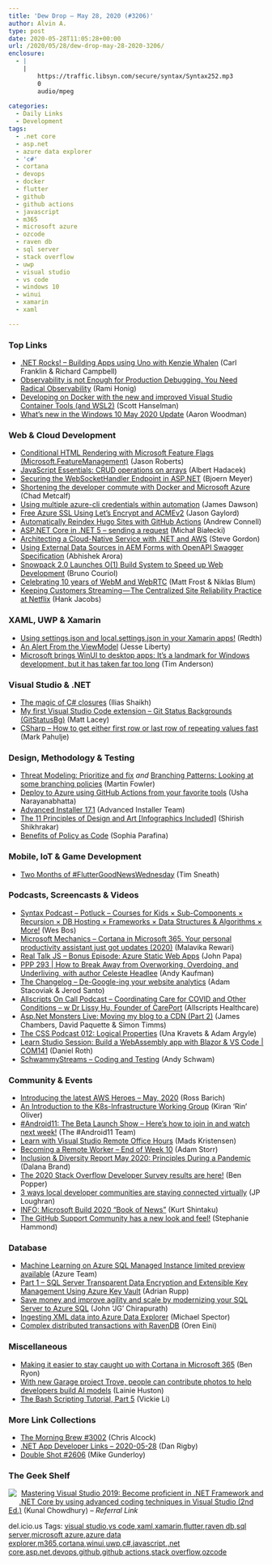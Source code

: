 ```yaml
---
title: 'Dew Drop – May 28, 2020 (#3206)'
author: Alvin A.
type: post
date: 2020-05-28T11:05:28+00:00
url: /2020/05/28/dew-drop-may-28-2020-3206/
enclosure:
  - |
    |
        https://traffic.libsyn.com/secure/syntax/Syntax252.mp3
        0
        audio/mpeg
        
categories:
  - Daily Links
  - Development
tags:
  - .net core
  - asp.net
  - azure data explorer
  - 'c#'
  - cortana
  - devops
  - docker
  - flutter
  - github
  - github actions
  - javascript
  - m365
  - microsoft azure
  - ozcode
  - raven db
  - sql server
  - stack overflow
  - uwp
  - visual studio
  - vs code
  - windows 10
  - winui
  - xamarin
  - xaml

---
```

### <a name="top"></a>Top Links

  * <a href="http://www.dotnetrocks.com/default.aspx?ShowNum=1689" target="_blank" rel="noopener noreferrer">.NET Rocks! &#8211; Building Apps using Uno with Kenzie Whalen</a> (Carl Franklin & Richard Campbell)
  * <a href="https://oz-code.com/blog/production-debugging/production-debugging-need-radical-observability" target="_blank" rel="noopener noreferrer">Observability is not Enough for Production Debugging. You Need Radical Observability</a> (Rami Honig)
  * <a href="http://feeds.hanselman.com/~/625381626/0/scotthanselman~Developing-on-Docker-with-the-new-and-improved-Visual-Studio-Container-Tools-and-WSL.aspx" target="_blank" rel="noopener noreferrer">Developing on Docker with the new and improved Visual Studio Container Tools (and WSL2)</a> (Scott Hanselman)
  * <a href="https://blogs.windows.com/windowsexperience/2020/05/27/whats-new-in-the-windows-10-may-2020-update/?WT.mc_id=DX_MVP4025064" target="_blank" rel="noopener noreferrer">What’s new in the Windows 10 May 2020 Update</a> (Aaron Woodman)



### <a name="web"></a>Web & Cloud Development

  * <a href="http://dontcodetired.com/blog/post/Conditional-HTML-Rendering-with-Microsoft-Feature-Flags-(MicrosoftFeatureManagement)" target="_blank" rel="noopener noreferrer">Conditional HTML Rendering with Microsoft Feature Flags (Microsoft.FeatureManagement)</a> (Jason Roberts)
  * <a href="https://medium.com/swlh/javascript-essentials-crud-operations-on-arrays-eb6e74ec9920?source=rss----f5af2b715248---4" target="_blank" rel="noopener noreferrer">JavaScript Essentials: CRUD operations on arrays</a> (Albert Hadacek)
  * <a href="https://www.textcontrol.com/blog/2020/05/28/securing-the-websockethandler-endpoint-in-aspnet/" target="_blank" rel="noopener noreferrer">Securing the WebSocketHandler Endpoint in ASP.NET</a> (Bjoern Meyer)
  * <a href="https://www.docker.com/blog/shortening-the-developer-commute-with-docker-and-microsoft-azure/" target="_blank" rel="noopener noreferrer">Shortening the developer commute with Docker and Microsoft Azure</a> (Chad Metcalf)
  * <a href="https://blogs.endjin.com/2020/05/using-multiple-azure-cli-credentials-within-automation/" target="_blank" rel="noopener noreferrer">Using multiple azure-cli credentials within automation</a> (James Dawson)
  * <a href="https://www.jasongaylord.com/blog/2020/05/27/migrating-to-letsencrypt-ssl" target="_blank" rel="noopener noreferrer">Free Azure SSL Using Let’s Encrypt and ACMEv2</a> (Jason Gaylord)
  * <a href="http://feedproxy.google.com/~r/AndrewConnell/~3/7Zl8jOGxqEA/" target="_blank" rel="noopener noreferrer">Automatically Reindex Hugo Sites with GitHub Actions</a> (Andrew Connell)
  * <a href="http://www.michalbialecki.com/2020/05/28/asp-net-core-in-net-5-sending-a-request/?utm_source=rss&utm_medium=rss&utm_campaign=asp-net-core-in-net-5-sending-a-request" target="_blank" rel="noopener noreferrer">ASP.NET Core in .NET 5 – sending a request</a> (Michał Białecki)
  * <a href="https://www.stevejgordon.co.uk/architecting-a-cloud-native-service-with-dotnet-and-aws" target="_blank" rel="noopener noreferrer">Architecting a Cloud-Native Service with .NET and AWS</a> (Steve Gordon)
  * <a href="https://medium.com/adobetech/using-external-data-sources-in-aem-forms-with-openapi-swagger-specification-e00f3b091f4a?source=rss----9342990108af---4" target="_blank" rel="noopener noreferrer">Using External Data Sources in AEM Forms with OpenAPI Swagger Specification</a> (Abhishek Arora)
  * <a href="https://www.infoq.com/news/2020/05/snowpack-2-speed-development/?utm_campaign=infoq_content&utm_source=infoq&utm_medium=feed&utm_term=global" target="_blank" rel="noopener noreferrer">Snowpack 2.0 Launches O(1) Build System to Speed up Web Development</a> (Bruno Couriol)
  * <a href="http://blog.chromium.org/2020/05/celebrating-10-years-of-webm-and-webrtc.html" target="_blank" rel="noopener noreferrer">Celebrating 10 years of WebM and WebRTC</a> (Matt Frost & Niklas Blum)
  * <a href="https://netflixtechblog.com/keeping-customers-streaming-the-centralized-site-reliability-practice-at-netflix-205cc37aa9fb?source=rss----2615bd06b42e---4" target="_blank" rel="noopener noreferrer">Keeping Customers Streaming — The Centralized Site Reliability Practice at Netflix</a> (Hank Jacobs)



### <a name="silverlight"></a>XAML, UWP & Xamarin

  * <a href="https://redth.codes/settings-json-files-in-xamarin-apps/" target="_blank" rel="noopener noreferrer">Using settings.json and local.settings.json in your Xamarin apps!</a> (Redth)
  * <a href="http://feedproxy.google.com/~r/JesseLiberty-SilverlightGeek/~3/FtPbiZVP3EI/" target="_blank" rel="noopener noreferrer">An Alert From the ViewModel</a> (Jesse Liberty)
  * <a href="https://www.theregister.co.uk/2020/05/26/microsoft_winui_to_desktop/" target="_blank" rel="noopener noreferrer">Microsoft brings WinUI to desktop apps: It&#8217;s a landmark for Windows development, but it has taken far too long</a> (Tim Anderson)



### <a name="dotnet"></a>Visual Studio & .NET

  * <a href="https://medium.com/swlh/the-magic-of-c-closures-9c6e3fff6ff9?source=rss----f5af2b715248---4" target="_blank" rel="noopener noreferrer">The magic of C# closures</a> (Ilias Shaikh)
  * <a href="http://feedproxy.google.com/~r/MattLacey/~3/Ka5uqkt15zs/my-first-visual-studio-code-extension.html" target="_blank" rel="noopener noreferrer">My first Visual Studio Code extension &#8211; Git Status Backgrounds (GitStatusBg)</a> (Matt Lacey)
  * <a href="http://feedproxy.google.com/~r/MetadataConsulting/~3/RVe_lF0sHJY/CSharp-How-to-get-either-first-row-or-last-row-of-repeating-values-fast.html" target="_blank" rel="noopener noreferrer">CSharp &#8211; How to get either first row or last row of repeating values fast</a> (Mark Pahulje)



### <a name="design"></a>Design, Methodology & Testing

  * <a href="https://martinfowler.com/articles/agile-threat-modelling.html#PrioritiseAndFix" target="_blank" rel="noopener noreferrer">Threat Modeling: Prioritize and fix</a> _and_ <a href="https://martinfowler.com/articles/branching-patterns.html#LookingAtSomeBranchingPolicies" target="_blank" rel="noopener noreferrer">Branching Patterns: Looking at some branching policies</a> (Martin Fowler)
  * <a href="https://azure.microsoft.com/blog/deploy-to-azure-using-github-actions-from-your-favorite-tools/" target="_blank" rel="noopener noreferrer">Deploy to Azure using GitHub Actions from your favorite tools</a> (Usha Narayanabhatta)
  * <a href="https://www.advancedinstaller.com/release-17.1.html" target="_blank" rel="noopener noreferrer">Advanced Installer 17.1</a> (Advanced Installer Team)
  * <a href="https://ux360.design/principles-of-design-and-art" target="_blank" rel="noopener noreferrer">The 11 Principles of Design and Art [Infographics Included]</a> (Shirish Shikhrakar)
  * <a href="https://www.pulumi.com/blog/benefits-of-policy-as-code/" target="_blank" rel="noopener noreferrer">Benefits of Policy as Code</a> (Sophia Parafina)



### <a name="mobile"></a>Mobile, IoT & Game Development

  * <a href="https://medium.com/flutter/two-months-of-fluttergoodnewswednesday-a12e60bab782?source=rss-59a5b43ec048------2" target="_blank" rel="noopener noreferrer">Two Months of #FlutterGoodNewsWednesday</a> (Tim Sneath)



### <a name="podcasts"></a>Podcasts, Screencasts & Videos

  * <a href="https://traffic.libsyn.com/secure/syntax/Syntax252.mp3" target="_blank" rel="noopener noreferrer">Syntax Podcast &#8211; Potluck &#8211; Courses for Kids × Sub-Components × Recursion × DB Hosting × Frameworks × Data Structures & Algorithms × More!</a> (Wes Bos)
  * <a href="http://www.youtube.com/watch?v=H5HKyhJ6wj4" target="_blank" rel="noopener noreferrer">Microsoft Mechanics &#8211; Cortana in Microsoft 365. Your personal productivity assistant just got updates (2020)</a> (Malavika Rewari)
  * <a href="https://realtalkjavascript.simplecast.com/episodes/bonus-episode-azure-static-web-apps-B95KLg7F" target="_blank" rel="noopener noreferrer">Real Talk JS &#8211; Bonus Episode: Azure Static Web Apps</a> (John Papa)
  * <a href="https://peopleandprojectspodcast.com/293" target="_blank" rel="noopener noreferrer">PPP 293 | How to Break Away from Overworking, Overdoing, and Underliving, with author Celeste Headlee</a> (Andy Kaufman)
  * <a href="https://changelog.com/podcast/396" target="_blank" rel="noopener noreferrer">The Changelog &#8211; De-Google-ing your website analytics</a> (Adam Stacoviak & Jerod Santo)
  * <a href="https://podcast.allscripts.com/e/coordinating-care-for-covid-and-other-conditions-w-dr-lissy-hu-founder-of-carepor/" target="_blank" rel="noopener noreferrer">Allscripts On Call Podcast &#8211; Coordinating Care for COVID and Other Conditions &#8211; w Dr Lissy Hu, Founder of CarePort</a> (Allscripts Healthcare)
  * <a href="http://www.youtube.com/watch?v=thzVfpmXOPU" target="_blank" rel="noopener noreferrer">Asp.Net Monsters Live: Moving my blog to a CDN (Part 2)</a> (James Chambers, David Paquette & Simon Timms)
  * <a href="http://thecsspodcast.googledevelopers.libsynpro.com/012-logical-properties" target="_blank" rel="noopener noreferrer">The CSS Podcast 012: Logical Properties</a> (Una Kravets & Adam Argyle)
  * <a href="http://www.youtube.com/watch?v=4pBcGmm6nCI" target="_blank" rel="noopener noreferrer">Learn Studio Session: Build a WebAssembly app with Blazor & VS Code | COM141</a> (Daniel Roth)
  * <a href="http://www.youtube.com/watch?v=XJ-uZU74uzI" target="_blank" rel="noopener noreferrer">SchwammyStreams &#8211; Coding and Testing</a> (Andy Schwam)



### <a name="events"></a>Community & Events

  * <a href="http://feedproxy.google.com/~r/AmazonWebServicesBlog/~3/wNX88W9NSAs/" target="_blank" rel="noopener noreferrer">Introducing the latest AWS Heroes – May, 2020</a> (Ross Barich)
  * <a href="https://kubernetes.io/blog/2020/05/27/an-introduction-to-the-k8s-infrastructure-working-group/" target="_blank" rel="noopener noreferrer">An Introduction to the K8s-Infrastructure Working Group</a> (Kiran &#8216;Rin&#8217; Oliver)
  * <a href="http://feedproxy.google.com/~r/blogspot/hsDu/~3/WAPCYc3qTI0/android11-beta-launch-show-heres-how-to.html" target="_blank" rel="noopener noreferrer">#Android11: The Beta Launch Show &#8211; Here’s how to join in and watch next week!</a> (The #Android11 Team)
  * <a href="https://devblogs.microsoft.com/visualstudio/learn-with-visual-studio-remote-office-hours/" target="_blank" rel="noopener noreferrer">Learn with Visual Studio Remote Office Hours</a> (Mads Kristensen)
  * <a href="http://feedproxy.google.com/~r/WestDiscGolf/~3/DQ7RS5mzwsQ/becoming-a-remote-worker-end-of-week-10" target="_blank" rel="noopener noreferrer">Becoming a Remote Worker &#8211; End of Week 10</a> (Adam Storr)
  * <a href="https://blog.twitter.com/en_us/topics/company/2020/inclusion-and-diversity-report-may-2020.html" target="_blank" rel="noopener noreferrer">Inclusion & Diversity Report May 2020: Principles During a Pandemic</a> (Dalana Brand)
  * <a href="https://stackoverflow.blog/2020/05/27/2020-stack-overflow-developer-survey-results/" target="_blank" rel="noopener noreferrer">The 2020 Stack Overflow Developer Survey results are here!</a> (Ben Popper)
  * <a href="http://feedproxy.google.com/~r/GDBcode/~3/O22cyBL3TUc/3-ways-local-developer-communities-are-staying-connected-virtually.html" target="_blank" rel="noopener noreferrer">3 ways local developer communities are staying connected virtually</a> (JP Loughran)
  * <a href="https://kurtsh.com/2020/05/27/info-microsoft-build-2020-book-of-news/" target="_blank" rel="noopener noreferrer">INFO: Microsoft Build 2020 “Book of News”</a> (Kurt Shintaku)
  * <a href="https://github.blog/2020-05-27-the-github-support-community-has-a-new-look-and-feel/" target="_blank" rel="noopener noreferrer">The GitHub Support Community has a new look and feel!</a> (Stephanie Hammond)



### <a name="sql"></a>Database

  * <a href="https://azure.microsoft.com/en-us/updates/machine-learning-on-azure-sql-managed-instance-limited-preview-available/" target="_blank" rel="noopener noreferrer">Machine Learning on Azure SQL Managed Instance limited preview available</a> (Azure Team)
  * <a href="https://techcommunity.microsoft.com/t5/azure-sql-database/part-1-sql-server-transparent-data-encryption-and-extensible-key/ba-p/1394375" target="_blank" rel="noopener noreferrer">Part 1 &#8211; SQL Server Transparent Data Encryption and Extensible Key Management Using Azure Key Vault</a> (Adrian Rupp)
  * <a href="https://cloudblogs.microsoft.com/sqlserver/2020/05/27/save-money-and-improve-agility-and-scale-by-modernizing-your-sql-server-to-azure-sql/" target="_blank" rel="noopener noreferrer">Save money and improve agility and scale by modernizing your SQL Server to Azure SQL</a> (John &#8216;JG&#8217; Chirapurath)
  * <a href="https://techcommunity.microsoft.com/t5/azure-data-explorer/ingesting-xml-data-into-azure-data-explorer/ba-p/1420562" target="_blank" rel="noopener noreferrer">Ingesting XML data into Azure Data Explorer</a> (Michael Spector)
  * <a href="http://feedproxy.google.com/~r/AyendeRahien/~3/SxvsCivMsqU/complex-distributed-transactions-with-ravendb" target="_blank" rel="noopener noreferrer">Complex distributed transactions with RavenDB</a> (Oren Eini)



### <a name="misc"></a>Miscellaneous

  * <a href="https://www.microsoft.com/en-us/microsoft-365/blog/2020/05/27/making-easier-stay-caught-cortana-microsoft-365/" target="_blank" rel="noopener noreferrer">Making it easier to stay caught up with Cortana in Microsoft 365</a> (Ben Ryon)
  * <a href="https://www.microsoft.com/en-us/garage/blog/2020/05/with-new-garage-project-trove-people-can-contribute-photos-to-help-developers-build-ai-models/?utm_source=rss&utm_medium=rss&utm_campaign=with-new-garage-project-trove-people-can-contribute-photos-to-help-developers-build-ai-models" target="_blank" rel="noopener noreferrer">With new Garage project Trove, people can contribute photos to help developers build AI models</a> (Lainie Huston)
  * <a href="https://medium.com/swlh/the-bash-scripting-tutorial-part-5-2290324e79f6?source=rss----f5af2b715248---4" target="_blank" rel="noopener noreferrer">The Bash Scripting Tutorial, Part 5</a> (Vickie Li)



### <a name="links"></a>More Link Collections

  * <a href="http://feedproxy.google.com/~r/ReflectivePerspective/~3/iKGrvaONgkU/" target="_blank" rel="noopener noreferrer">The Morning Brew #3002</a> (Chris Alcock)
  * <a href="https://links.danrigby.com/2020/05/app-developer-links-2020-05-28/" target="_blank" rel="noopener noreferrer">.NET App Developer Links &#8211; 2020-05-28</a> (Dan Rigby)
  * <a href="https://afreshcup.com/home/2020/05/28/double-shot-2606.html" target="_blank" rel="noopener noreferrer">Double Shot #2606</a> (Mike Gunderloy)



### <a name="shelf"></a>The Geek Shelf

<a href="https://www.amazon.com/Mastering-Visual-Studio-2019-proficient/dp/1789530091/?tag=amavin-20" target="_blank" rel="noopener noreferrer"><img decoding="async" align="left" style="margin: 0px 5px 10px 0px; border: 0px currentcolor; border-image: none; float: left; display: inline; background-image: none;" src="https://m.media-amazon.com/images/I/71wcDzV+0UL._AC_UY218_.jpg" border="0" /></a>&nbsp;<a href="https://www.amazon.com/Mastering-Visual-Studio-2019-proficient/dp/1789530091/?tag=amavin-20" target="_blank" rel="noopener noreferrer">Mastering Visual Studio 2019: Become proficient in .NET Framework and .NET Core by using advanced coding techniques in Visual Studio (2nd Ed.)</a> (Kunal Chowdhury) _&#8211; Referral Link_







<div class="wlWriterEditableSmartContent" id="scid:77ECF5F8-D252-44F5-B4EB-D463C5396A79:79f20118-34bb-4e00-92b4-6613f886560a" style="margin: 0px; padding: 0px; float: none; display: inline;">
  del.icio.us Tags: <a href="http://del.icio.us/popular/visual+studio" rel="tag">visual studio</a>,<a href="http://del.icio.us/popular/vs+code" rel="tag">vs code</a>,<a href="http://del.icio.us/popular/xaml" rel="tag">xaml</a>,<a href="http://del.icio.us/popular/xamarin" rel="tag">xamarin</a>,<a href="http://del.icio.us/popular/flutter" rel="tag">flutter</a>,<a href="http://del.icio.us/popular/raven+db" rel="tag">raven db</a>,<a href="http://del.icio.us/popular/sql+server" rel="tag">sql server</a>,<a href="http://del.icio.us/popular/microsoft+azure" rel="tag">microsoft azure</a>,<a href="http://del.icio.us/popular/azure+data+explorer" rel="tag">azure data explorer</a>,<a href="http://del.icio.us/popular/m365" rel="tag">m365</a>,<a href="http://del.icio.us/popular/cortana" rel="tag">cortana</a>,<a href="http://del.icio.us/popular/winui" rel="tag">winui</a>,<a href="http://del.icio.us/popular/uwp" rel="tag">uwp</a>,<a href="http://del.icio.us/popular/c%23" rel="tag">c#</a>,<a href="http://del.icio.us/popular/javascript" rel="tag">javascript</a>,<a href="http://del.icio.us/popular/.net+core" rel="tag">.net core</a>,<a href="http://del.icio.us/popular/asp.net" rel="tag">asp.net</a>,<a href="http://del.icio.us/popular/devops" rel="tag">devops</a>,<a href="http://del.icio.us/popular/github" rel="tag">github</a>,<a href="http://del.icio.us/popular/github+actions" rel="tag">github actions</a>,<a href="http://del.icio.us/popular/stack+overflow" rel="tag">stack overflow</a>,<a href="http://del.icio.us/popular/ozcode" rel="tag">ozcode</a>
</div>